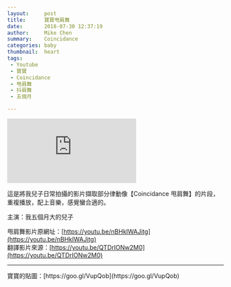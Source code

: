 ```yaml
---
layout:     post
title:      寶寶甩肩舞
date:       2018-07-30 12:37:19
author:     Mike Chen
summary:    Coincidance
categories: baby
thumbnail:  heart
tags:
 - Youtube
 - 寶寶
 - Coincidance
 - 甩肩舞
 - 抖肩舞
 - 五個月

---
```


<div class="videoWrapper">
    <iframe src="https://www.youtube.com/embed/qR5sA6a50Wc" frameborder="0" allow="autoplay; encrypted-media" allowfullscreen></iframe>
</div>

這是將我兒子日常拍攝的影片擷取部分律動像【Coincidance 甩肩舞】的片段，重複播放，配上音樂，感覺蠻合適的。

主演：我五個月大的兒子

甩肩舞影片原網址：[https://youtu.be/nBHkIWAJitg](https://youtu.be/nBHkIWAJitg)<br>
翻譯影片來源：[https://youtu.be/QTDrIONw2M0](https://youtu.be/QTDrIONw2M0)

<hr>
寶寶的貼圖：[https://goo.gl/VupQob](https://goo.gl/VupQob)
